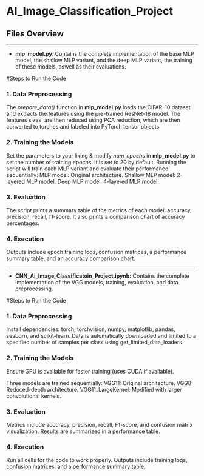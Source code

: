 # AI_Image_Classification_Project

## Files Overview

__________________________________________________________________________________________________________________________________________________________________________________________________
- **mlp_model.py**: Contains the complete implementation of the base MLP model, the shallow MLP variant, and the deep MLP variant, the training of these models, aswell as their evaluations. 

#Steps to Run the Code

### 1. Data Preprocessing
The *prepare_data()* function in **mlp_model.py** loads the CIFAR-10 dataset and extracts the features using the pre-trained ResNet-18 model.
The features sizes' are then reduced using PCA reduction, which are then converted to torches and labeled into PyTorch tensor objects.

### 2. Training the Models
Set the parameters to your liking & modify *num_epochs* in **mlp_model.py** to set the number of training epochs. It is set to 20 by default.
Running the script will train each MLP variant and evaluate their performance sequentially: 
MLP model: Original architecture.
Shallow MLP model: 2-layered MLP model.
Deep MLP model: 4-layered MLP model.

### 3. Evaluation
The script prints a summary table of the metrics of each model: accuracy, precision, recall, f1-score. It also prints a comparison chart of accuracy percentages.

### 4. Execution
Outputs include epoch training logs, confusion matrices, a performance summary table, and an accuracy comparison chart.

__________________________________________________________________________________________________________________________________________________________________________________________________
- **CNN_Ai_Image_Classificatoin_Project.ipynb:** Contains the complete implementation of the VGG models, training, evaluation, and data preprocessing.

#Steps to Run the Code

### 1. Data Preprocessing
Install dependencies: torch, torchvision, numpy, matplotlib, pandas, seaborn, and scikit-learn.
Data is automatically downloaded and limited to a specified number of samples per class using get_limited_data_loaders.

### 2. Training the Models
Ensure GPU is available for faster training (uses CUDA if available).

Three models are trained sequentially:
VGG11: Original architecture.
VGG8: Reduced-depth architecture.
VGG11_LargeKernel: Modified with larger convolutional kernels.

### 3. Evaluation
Metrics include accuracy, precision, recall, F1-score, and confusion matrix visualization.
Results are summarized in a performance table.

### 4. Execution
Run all cells for the code to work properly.
Outputs include training logs, confusion matrices, and a performance summary table.
